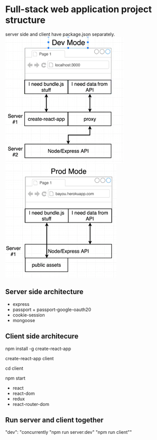 # Full-stack web application project structure
  server side and client have package.json separately.
  ![structure dev](structure-dev.png)
  ![structure prod](structure-prod.png)

## Server side architecture
  - express  
  - passport + passport-google-oauth20
  - cookie-session
  - mongoose


## Client side architecure
  npm install -g create-react-app  

  create-react-app client

  cd client 

  npm start

  - react
  - react-dom
  - redux
  - react-router-dom
  

## Run server and client together
  "dev": "concurrently \"npm run server:dev\" \"npm run client\""